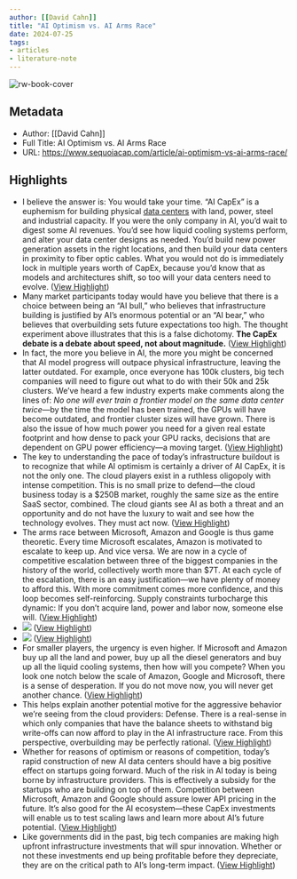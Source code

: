 ```yaml
---
author: [[David Cahn]]
title: "AI Optimism vs. AI Arms Race"
date: 2024-07-25
tags: 
- articles
- literature-note
---
```

![rw-book-cover](https://www.sequoiacap.com/wp-content/uploads/sites/6/2024/07/venn-OG.png)

## Metadata
- Author: [[David Cahn]]
- Full Title: AI Optimism vs. AI Arms Race
- URL: https://www.sequoiacap.com/article/ai-optimism-vs-ai-arms-race/

## Highlights
- I believe the answer is: You would take your time. “AI CapEx” is a euphemism for building physical [data centers](https://www.sequoiacap.com/article/ai-data-center-buildout/) with land, power, steel and industrial capacity. If you were the only company in AI, you’d wait to digest some AI revenues. You’d see how liquid cooling systems perform, and alter your data center designs as needed. You’d build new power generation assets in the right locations, and then build your data centers in proximity to fiber optic cables. What you would not do is immediately lock in multiple years worth of CapEx, because you’d know that as models and architectures shift, so too will your data centers need to evolve. ([View Highlight](https://read.readwise.io/read/01j3m7vfvdwsy2j5nqzvg8wwa5))
- Many market participants today would have you believe that there is a choice between being an “AI bull,” who believes that infrastructure building is justified by AI’s enormous potential or an “AI bear,” who believes that overbuilding sets future expectations too high. The thought experiment above illustrates that this is a false dichotomy. **The CapEx debate is a debate about speed, not about magnitude.** ([View Highlight](https://read.readwise.io/read/01j3m7w2v7r1x5ts230wmjpjfz))
- In fact, the more you believe in AI, the more you might be concerned that AI model progress will outpace physical infrastructure, leaving the latter outdated. For example, once everyone has 100k clusters, big tech companies will need to figure out what to do with their 50k and 25k clusters. We’ve heard a few industry experts make comments along the lines of: *No one will ever train a frontier model on the same data center twice*—by the time the model has been trained, the GPUs will have become outdated, and frontier cluster sizes will have grown. There is also the issue of how much power you need for a given real estate footprint and how dense to pack your GPU racks, decisions that are dependent on GPU power efficiency—a moving target. ([View Highlight](https://read.readwise.io/read/01j3m7wvd4qs9c57k09r58hg8x))
- The key to understanding the pace of today’s infrastructure buildout is to recognize that while AI optimism is certainly a driver of AI CapEx, it is not the only one. The cloud players exist in a ruthless oligopoly with intense competition. This is no small prize to defend—the cloud business today is a $250B market, roughly the same size as the entire SaaS sector, combined. The cloud giants see AI as both a threat and an opportunity and do not have the luxury to wait and see how the technology evolves. They must act now. ([View Highlight](https://read.readwise.io/read/01j3m7xmymm2wwzf6hgdbfdjpx))
- The arms race between Microsoft, Amazon and Google is thus game theoretic. Every time Microsoft escalates, Amazon is motivated to escalate to keep up. And vice versa. We are now in a cycle of competitive escalation between three of the biggest companies in the history of the world, collectively worth more than $7T. At each cycle of the escalation, there is an easy justification—we have plenty of money to afford this. With more commitment comes more confidence, and this loop becomes self-reinforcing. Supply constraints turbocharge this dynamic: If you don’t acquire land, power and labor now, someone else will. ([View Highlight](https://read.readwise.io/read/01j3m7y40nkbmzejsazzdqphq8))
- ![](https://www.sequoiacap.com/wp-content/uploads/sites/6/2024/07/ai-capex-matrix.png) ([View Highlight](https://read.readwise.io/read/01j3m7y8390vvkyqvy55j4bw7e))
- ![](https://www.sequoiacap.com/wp-content/uploads/sites/6/2024/07/ai-capex-matrix.png) ([View Highlight](https://read.readwise.io/read/01j3m7y85h1g7n8z7pwhf88yva))
- For smaller players, the urgency is even higher. If Microsoft and Amazon buy up all the land and power, buy up all the diesel generators and buy up all the liquid cooling systems, then how will you compete? When you look one notch below the scale of Amazon, Google and Microsoft, there is a sense of desperation. If you do not move now, you will never get another chance. ([View Highlight](https://read.readwise.io/read/01j3m7yyj5e0bpq18xjdcw4xp1))
- This helps explain another potential motive for the aggressive behavior we’re seeing from the cloud providers: Defense. There is a real-sense in which only companies that have the balance sheets to withstand big write-offs can now afford to play in the AI infrastructure race. From this perspective, overbuilding may be perfectly rational. ([View Highlight](https://read.readwise.io/read/01j3m7z2gg1vy9w3v4kxq9q560))
- Whether for reasons of optimism or reasons of competition, today’s rapid construction of new AI data centers should have a big positive effect on startups going forward. Much of the risk in AI today is being borne by infrastructure providers. This is effectively a subsidy for the startups who are building on top of them. Competition between Microsoft, Amazon and Google should assure lower API pricing in the future. It’s also good for the AI ecosystem—these CapEx investments will enable us to test scaling laws and learn more about AI’s future potential. ([View Highlight](https://read.readwise.io/read/01j3m7zj8vqx8bp8xgn31h28my))
- Like governments did in the past, big tech companies are making high upfront infrastructure investments that will spur innovation. Whether or not these investments end up being profitable before they depreciate, they are on the critical path to AI’s long-term impact. ([View Highlight](https://read.readwise.io/read/01j3m7zx9wn9nbs2b657ws88bb))
